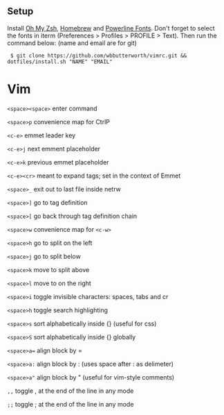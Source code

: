 ## Setup

Install [Oh My Zsh](https://github.com/robbyrussell/oh-my-zsh), [Homebrew](https://brew.sh) and [Powerline Fonts](https://github.com/powerline/fonts). Don't forget to select the fonts in iterm (Preferences > Profiles > PROFILE > Text). Then run the command below: (name and email are for git)

```
 $ git clone https://github.com/wbbutterworth/vimrc.git && dotfiles/install.sh "NAME" "EMAIL"
```

# Vim

```<space><space>``` enter command

```<space>p``` convenience map for CtrlP

```<c-e>``` emmet leader key  

```<c-e>j``` next emment placeholder  

```<c-e>k``` previous emmet placeholder  

```<c-e><cr>``` meant to expand tags; set in the context of Emmet  

```<space>_``` exit out to last file inside netrw  

```<space>]``` go to tag definition  

```<space>[``` go back through tag definition chain  

```<space>w``` convenience map for ```<c-w>```  

```<space>h``` go to split on the left

```<space>j``` go to split below

```<space>k``` move to split above

```<space>l``` move to on the right

```<space>i``` toggle invisible characters: spaces, tabs and cr  

```<space>h``` toggle search highlighting  

```<space>s``` sort alphabetically inside {} (useful for css)  

```<space>S``` sort alphabetically inside {} globally  

```<space>a=``` align block by =  

```<space>a:``` align block by : (uses space after : as delimeter)  

```<space>a"``` align block by " (useful for vim-style comments)  

```,,``` toggle , at the end of the line in any mode  

```;;``` toggle ; at the end of the line in any mode  

